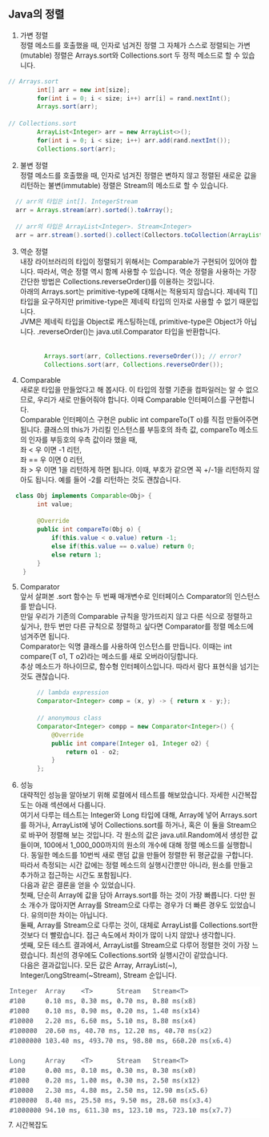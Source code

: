## Java의 정렬  
1. 가변 정렬  
정렬 메소드를 호출했을 때, 인자로 넘겨진 정렬 그 자체가 스스로 정렬되는 가변(mutable) 정렬은 Arrays.sort와 Collections.sort 두 정적 메소드로 할 수 있습니다.
```java
// Arrays.sort
        int[] arr = new int[size];
        for(int i = 0; i < size; i++) arr[i] = rand.nextInt();
        Arrays.sort(arr);
        
// Collections.sort
        ArrayList<Integer> arr = new ArrayList<>();
        for(int i = 0; i < size; i++) arr.add(rand.nextInt());
        Collections.sort(arr);
```
2. 불변 정렬  
정렬 메소드를 호출했을 때, 인자로 넘겨진 정렬은 변하지 않고 정렬된 새로운 값을 리턴하는 불변(immutable) 정렬은 Stream<T>의 메소드로 할 수 있습니다.
```java
  // arr의 타입은 int[]. IntegerStream
  arr = Arrays.stream(arr).sorted().toArray();
  
  // arr의 타입은 ArrayList<Integer>. Stream<Integer>
  arr = arr.stream().sorted().collect(Collectors.toCollection(ArrayList::new));
```
3. 역순 정렬  
내장 라이브러리의 타입이 정렬되기 위해서는 Comparable<T>가 구현되어 있어야 합니다. 따라서, 역순 정렬 역시 함께 사용할 수 있습니다. 역순 정렬을 사용하는 가장 간단한 방법은 Collections.reverseOrder()를 이용하는 것입니다.  
아래의 Arrays.sort는 primitive-type에 대해서는 적용되지 않습니다. 제네릭 T[] 타입을 요구하지만 primitive-type은 제네릭 타입의 인자로 사용할 수 없기 때문입니다.  
JVM은 제네릭 타입을 Object로 캐스팅하는데, primitive-type은 Object가 아닙니다. .reverseOrder()는 java.util.Comparator<T> 타입을 반환합니다.  
```java

          Arrays.sort(arr, Collections.reverseOrder()); // error?
          Collections.sort(arr, Collections.reverseOrder());
```  

4. Comparable<T>  
새로운 타입을 만들었다고 해 봅시다. 이 타입의 정렬 기준을 컴파일러는 알 수 없으므로, 우리가 새로 만들어줘야 합니다. 이때 Comparable<T> 인터페이스를 구현합니다.  
Comparable<T> 인터페이스 구현은 public int compareTo(T o)를 직접 만들어주면 됩니다. 클래스의 this가 가리킬 인스턴스를 부등호의 좌측 값, compareTo 메소드의 인자를 부등호의 우측 값이라 했을 때,  
좌 < 우 이면 -1 리턴,  
좌 == 우 이면 0 리턴,  
좌 > 우 이면 1을 리턴하게 하면 됩니다. 이때, 부호가 같으면 꼭 +/-1을 리턴하지 않아도 됩니다. 예를 들어 -2를 리턴하는 것도 괜찮습니다.

```java
  class Obj implements Comparable<Obj> {
        int value;
        
        @Override
        public int compareTo(Obj o) {
            if(this.value < o.value) return -1;
            else if(this.value == o.value) return 0;
            else return 1;
        }
    }
```
5. Comparator<T>  
앞서 살펴본 .sort 함수는 두 번째 매개변수로 인터페이스 Comparator<T>의 인스턴스를 받습니다.  
만일 우리가 기존의 Comparable 규칙을 망가뜨리지 않고 다른 식으로 정렬하고 싶거나, 한두 번만 다른 규칙으로 정렬하고 싶다면 Comparator<T>를 정렬 메소드에 넘겨주면 됩니다.  
Comparator<T>는 익명 클래스를 사용하여 인스턴스를 만듭니다. 이때는 int compare(T o1, T o2)라는 메소드를 새로 오버라이딩합니다.  
추상 메소드가 하나이므로, 함수형 인터페이스입니다. 따라서 람다 표현식을 넘기는 것도 괜찮습니다.
```java
        // lambda expression
        Comparator<Integer> comp = (x, y) -> { return x - y;};
        
        // anonymous class
        Comparator<Integer> compp = new Comparator<Integer>() {
            @Override
            public int compare(Integer o1, Integer o2) {
                return o1 - o2;
            }
        };
```
6. 성능  
대략적인 성능을 알아보기 위해 로컬에서 테스트를 해보았습니다. 자세한 시간복잡도는 아래 섹션에서 다룹니다.  
여기서 다루는 테스트는 Integer와 Long 타입에 대해, Array에 넣어 Arrays.sort를 하거나, ArrayList에 넣어 Collections.sort를 하거나, 혹은 이 둘을 Stream으로 바꾸어 정렬해 보는 것입니다. 각 원소의 값은 java.util.Random에서 생성한 값들이며, 100에서 1_000_000까지의 원소의 개수에 대해 정렬 메소드를 실행합니다. 동일한 메소드를 10번씩 새로 랜덤 값을 만들어 정렬한 뒤 평균값을 구합니다. 따라서 측정되는 시간 값에는 정렬 메소드의 실행시간뿐만 아니라, 원소를 만들고 추가하고 접근하는 시간도 포함됩니다.  
다음과 같은 결론을 얻을 수 있었습니다.  
첫째, 단순히 Array에 값을 담아 Arrays.sort를 하는 것이 가장 빠릅니다. 다만 원소 개수가 많아지면 Array를 Stream으로 다루는 경우가 더 빠른 경우도 있었습니다. 유의미한 차이는 아닙니다.   
둘째, Array를 Stream으로 다루는 것이, 대체로 ArrayList<T>를 Collections.sort한 것보다 더 빨랐습니다. 접근 속도에서 차이가 많이 나지 않았나 생각합니다.  
셋째, 모든 테스트 결과에서, ArrayList<T>를 Stream으로 다루어 정렬한 것이 가장 느렸습니다. 최선의 경우에도 Collections.sort와 실행시간이 같았습니다.  
다음은 결과값입니다. 모든 값은 Array, ArrayList<T>(~<T>), Integer/LongStream(~Stream), Stream<T> 순입니다.    

![results](/assets/java/sorting/results.png)
7. 시간복잡도
